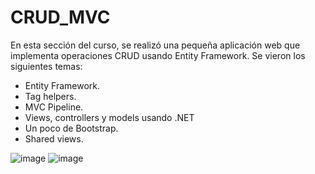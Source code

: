 # CRUD_MVC
En esta sección del curso, se realizó una pequeña aplicación web que implementa operaciones CRUD usando Entity Framework.
Se vieron los siguientes temas:
- Entity Framework.
- Tag helpers.
- MVC Pipeline.
- Views, controllers y models usando .NET
- Un poco de Bootstrap.
- Shared views.

![image](https://user-images.githubusercontent.com/63669886/206926042-1cd329c1-a074-47a6-b50a-6bee4942924c.png)
![image](https://user-images.githubusercontent.com/63669886/206926007-d9fb5511-3890-41cf-b29b-6a95e1df934d.png)

